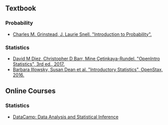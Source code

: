 ## Textbook
### Probability
* <a href="http://www.dartmouth.edu/~chance/teaching_aids/books_articles/probability_book/amsbook.mac.pdf" target="_blank">Charles M. Grinstead, J. Laurie Snell. "Introduction to Probability".</a>

### Statistics
* <a href="https://www.openintro.org/stat/textbook.php" target="_blank">David M Diez, Christopher D Barr, Mine Çetinkaya-Rundel. "OpenIntro Statistics", 3rd ed., 2017.</a>
* <a href="https://openstax.org/details/introductory-statistics" target="_blank">Barbara Illowsky, Susan Dean et al. "Introductory Statistics", OpenStax, 2016.</a>

## Online Courses
### Statistics
* <a href="https://www.datacamp.com/community/open-courses/statistical-inference-and-data-analysis" target="_blank">DataCamp: Data Analysis and Statistical Inference</a>